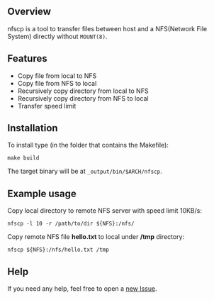 ## Overview

nfscp is a tool to transfer files between host and a NFS(Network File System) directly without `MOUNT(8)`.

## Features

- Copy file from local to NFS
- Copy file from NFS to local
- Recursively copy directory from local to NFS
- Recursively copy directory from NFS to local
- Transfer speed limit

## Installation

To install type (in the folder that contains the Makefile):

```
make build
```

The target binary will be at `_output/bin/$ARCH/nfscp`.

## Example usage

Copy local directory to remote NFS server with speed limit 10KB/s:

```
nfscp -l 10 -r /path/to/dir ${NFS}:/nfs/
```

Copy remote NFS file **hello.txt** to local under **/tmp** directory:

```
nfscp ${NFS}:/nfs/hello.txt /tmp
```

## Help

If you need any help, feel free to open a [new Issue](https://github.com/zhengtianbao/nfscp/issues/new).

